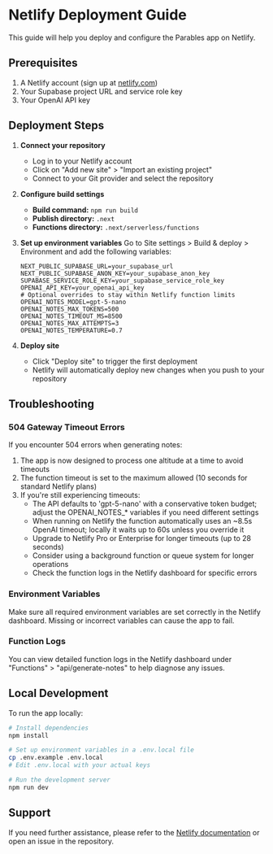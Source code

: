 # Netlify Deployment Guide

This guide will help you deploy and configure the Parables app on Netlify.

## Prerequisites

1. A Netlify account (sign up at [netlify.com](https://www.netlify.com/))
2. Your Supabase project URL and service role key
3. Your OpenAI API key

## Deployment Steps

1. **Connect your repository**
   - Log in to your Netlify account
   - Click on "Add new site" > "Import an existing project"
   - Connect to your Git provider and select the repository

2. **Configure build settings**
   - **Build command:** `npm run build`
   - **Publish directory:** `.next`
   - **Functions directory:** `.next/serverless/functions`

3. **Set up environment variables**
   Go to Site settings > Build & deploy > Environment and add the following variables:
   
   ```
   NEXT_PUBLIC_SUPABASE_URL=your_supabase_url
   NEXT_PUBLIC_SUPABASE_ANON_KEY=your_supabase_anon_key
   SUPABASE_SERVICE_ROLE_KEY=your_supabase_service_role_key
   OPENAI_API_KEY=your_openai_api_key
   # Optional overrides to stay within Netlify function limits
   OPENAI_NOTES_MODEL=gpt-5-nano
   OPENAI_NOTES_MAX_TOKENS=500
   OPENAI_NOTES_TIMEOUT_MS=8500
   OPENAI_NOTES_MAX_ATTEMPTS=3
   OPENAI_NOTES_TEMPERATURE=0.7
   ```

4. **Deploy site**
   - Click "Deploy site" to trigger the first deployment
   - Netlify will automatically deploy new changes when you push to your repository

## Troubleshooting

### 504 Gateway Timeout Errors

If you encounter 504 errors when generating notes:

1. The app is now designed to process one altitude at a time to avoid timeouts
2. The function timeout is set to the maximum allowed (10 seconds for standard Netlify plans)
3. If you're still experiencing timeouts:
   - The API defaults to 'gpt-5-nano' with a conservative token budget; adjust the OPENAI_NOTES_* variables if you need different settings
   - When running on Netlify the function automatically uses an ~8.5s OpenAI timeout; locally it waits up to 60s unless you override it
   - Upgrade to Netlify Pro or Enterprise for longer timeouts (up to 28 seconds)
   - Consider using a background function or queue system for longer operations
   - Check the function logs in the Netlify dashboard for specific errors

### Environment Variables

Make sure all required environment variables are set correctly in the Netlify dashboard. Missing or incorrect variables can cause the app to fail.

### Function Logs

You can view detailed function logs in the Netlify dashboard under "Functions" > "api/generate-notes" to help diagnose any issues.

## Local Development

To run the app locally:

```bash
# Install dependencies
npm install

# Set up environment variables in a .env.local file
cp .env.example .env.local
# Edit .env.local with your actual keys

# Run the development server
npm run dev
```

## Support

If you need further assistance, please refer to the [Netlify documentation](https://docs.netlify.com/) or open an issue in the repository.

